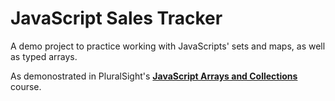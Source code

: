 # JavaScript Sales Tracker

A demo project to practice working with JavaScripts' sets and maps, as well as typed arrays.

As demonostrated in PluralSight's [**JavaScript Arrays and Collections**](https://app.pluralsight.com/library/courses/javascript-arrays-collections/) course.
